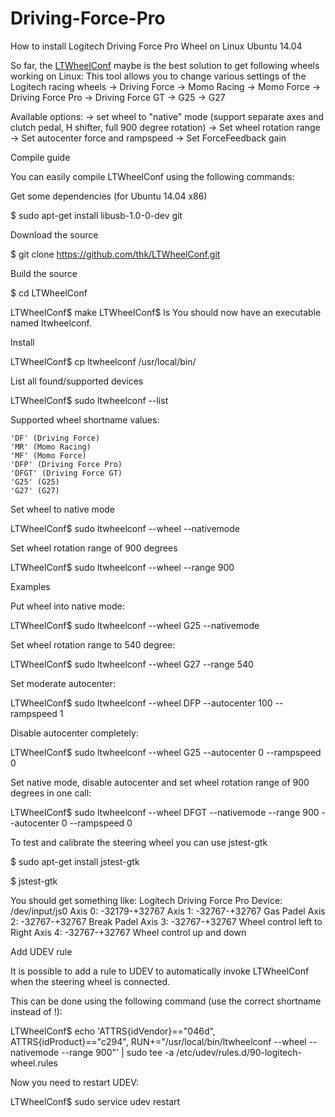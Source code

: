 # Driving-Force-Pro
How to install Logitech Driving Force Pro Wheel on Linux Ubuntu 14.04

So far, the [LTWheelConf](https://github.com/TripleSpeeder/LTWheelConf) maybe is the best solution to get following wheels working on Linux:
This tool allows you to change various settings of the Logitech racing wheels
-> Driving Force
-> Momo Racing
-> Momo Force
-> Driving Force Pro
-> Driving Force GT
-> G25
-> G27

Available options:
-> set wheel to "native" mode (support separate axes and clutch pedal, H shifter, full 900 degree rotation)
-> Set wheel rotation range
-> Set autocenter force and rampspeed
-> Set ForceFeedback gain
  
Compile guide

You can easily compile LTWheelConf using the following commands:

Get some dependencies (for Ubuntu 14.04 x86)

$ sudo apt-get install libusb-1.0-0-dev git


Download the source

$ git clone https://github.com/thk/LTWheelConf.git


Build the source

$ cd LTWheelConf

LTWheelConf$ make
LTWheelConf$ ls
You should now have an executable named ltwheelconf.


Install 

LTWheelConf$ cp ltwheelconf /usr/local/bin/ 

List all found/supported devices

LTWheelConf$ sudo ltwheelconf --list


Supported wheel shortname values:

    'DF' (Driving Force)
    'MR' (Momo Racing)
    'MF' (Momo Force)
    'DFP' (Driving Force Pro)
    'DFGT' (Driving Force GT)
    'G25' (G25)
    'G27' (G27) 


Set wheel to native mode

LTWheelConf$ sudo ltwheelconf --wheel <your-wheel-shortname> --nativemode


Set wheel rotation range of 900 degrees

LTWheelConf$ sudo ltwheelconf --wheel <your-wheel-shortname> --range 900


Examples

Put wheel into native mode:

LTWheelConf$ sudo ltwheelconf --wheel G25 --nativemode

Set wheel rotation range to 540 degree:

LTWheelConf$ sudo ltwheelconf --wheel G27 --range 540

Set moderate autocenter:

LTWheelConf$ sudo ltwheelconf --wheel DFP --autocenter 100 --rampspeed 1

Disable autocenter completely:

LTWheelConf$ sudo ltwheelconf --wheel G25 --autocenter 0 --rampspeed 0

Set native mode, disable autocenter and set wheel rotation range of 900 degrees in one call:

LTWheelConf$ sudo ltwheelconf --wheel DFGT --nativemode --range 900 --autocenter 0 --rampspeed 0


To test and calibrate the steering wheel you can use jstest-gtk

$ sudo apt-get install jstest-gtk

$ jstest-gtk

You should get something like: 
Logitech Driving Force Pro
Device: /dev/input/js0
Axis 0: -32179-+32767
Axis 1: -32767-+32767 Gas Padel
Axis 2: -32767-+32767 Break Padel
Axis 3: -32767-+32767 Wheel control left to Right
Axis 4: -32767-+32767 Wheel control up and down


Add UDEV rule

It is possible to add a rule to UDEV to automatically invoke LTWheelConf when the steering wheel is connected.

This can be done using the following command (use the correct shortname instead of <your-wheel-shortname>!):

LTWheelConf$ echo 'ATTRS{idVendor}=="046d", ATTRS{idProduct}=="c294", RUN+="/usr/local/bin/ltwheelconf --wheel <your-wheel-shortname> --nativemode --range 900"' | sudo tee -a /etc/udev/rules.d/90-logitech-wheel.rules

Now you need to restart UDEV:

LTWheelConf$ sudo service udev restart 
